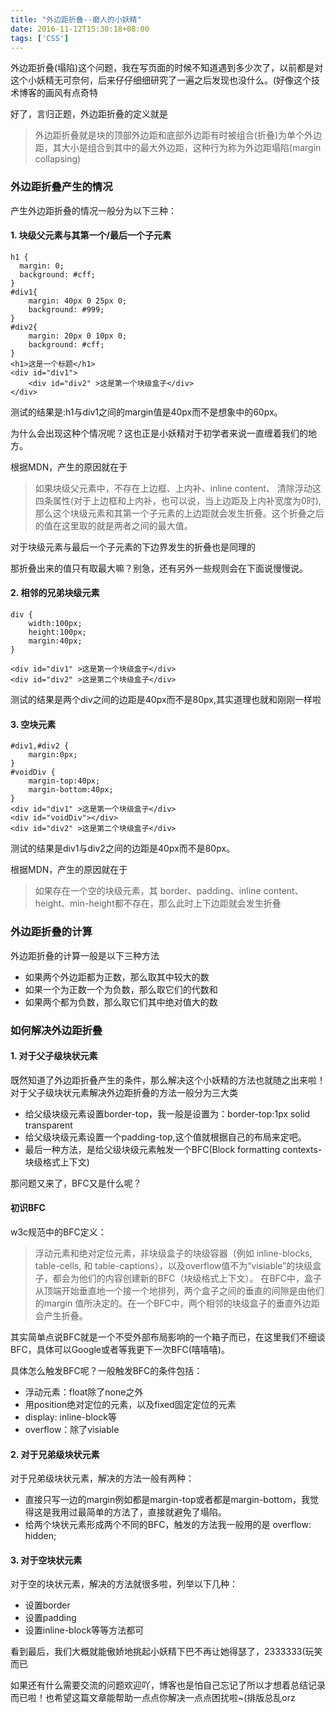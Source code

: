 ```yaml
---
title: "外边距折叠--磨人的小妖精"
date: 2016-11-12T15:30:18+08:00
tags: ['CSS']
---
```

外边距折叠(塌陷)这个问题，我在写页面的时候不知道遇到多少次了，以前都是对这个小妖精无可奈何，后来仔仔细细研究了一遍之后发现也没什么。(好像这个技术博客的画风有点奇特
<!-- more -->
好了，言归正题，外边距折叠的定义就是

>外边距折叠就是块的顶部外边距和底部外边距有时被组合(折叠)为单个外边距，其大小是组合到其中的最大外边距，这种行为称为外边距塌陷(margin collapsing)

### 外边距折叠产生的情况
产生外边距折叠的情况一般分为以下三种：
#### 1. 块级父元素与其第一个/最后一个子元素
```
h1 {
  margin: 0;
  background: #cff;
}
#div1{
	margin: 40px 0 25px 0;
  	background: #999;
}
#div2{
	margin: 20px 0 10px 0;
	background: #cff;
}
<h1>这是一个标题</h1>
<div id="div1">
	<div id="div2" >这是第一个块级盒子</div>
</div>
```

测试的结果是:h1与div1之间的margin值是40px而不是想象中的60px。

为什么会出现这种个情况呢？这也正是小妖精对于初学者来说一直缠着我们的地方。

根据MDN，产生的原因就在于
> 如果块级父元素中，不存在上边框、上内补、inline content、 清除浮动这四条属性(对于上边框和上内补，也可以说，当上边距及上内补宽度为0时),那么这个块级元素和其第一个子元素的上边距就会发生折叠。这个折叠之后的值在这里取的就是两者之间的最大值。

对于块级元素与最后一个子元素的下边界发生的折叠也是同理的

那折叠出来的值只有取最大嘛？别急，还有另外一些规则会在下面说慢慢说。

#### 2. 相邻的兄弟块级元素
```
div {
	width:100px;
	height:100px;
	margin:40px;
}

<div id="div1" >这是第一个块级盒子</div>
<div id="div2" >这是第二个块级盒子</div>

```
测试的结果是两个div之间的边距是40px而不是80px,其实道理也就和刚刚一样啦
#### 3. 空块元素
```
#div1,#div2 {
	margin:0px;
}
#voidDiv {
	margin-top:40px;
	margin-bottom:40px;
}
<div id="div1" >这是第一个块级盒子</div>
<div id="voidDiv"></div>
<div id="div2" >这是第二个块级盒子</div>
```

测试的结果是div1与div2之间的边距是40px而不是80px。

根据MDN，产生的原因就在于
> 如果存在一个空的块级元素，其 border、padding、inline content、height、min-height都不存在，那么此时上下边距就会发生折叠

### 外边距折叠的计算
外边距折叠的计算一般是以下三种方法

- 如果两个外边距都为正数，那么取其中较大的数
- 如果一个为正数一个为负数，那么取它们的代数和
- 如果两个都为负数，那么取它们其中绝对值大的数

### 如何解决外边距折叠
#### 1. 对于父子级块状元素
既然知道了外边距折叠产生的条件，那么解决这个小妖精的方法也就随之出来啦！
对于父子级块状元素解决外边距折叠的方法一般分为三大类

- 给父级块级元素设置border-top，我一般是设置为：border-top:1px solid transparent
- 给父级块级元素设置一个padding-top,这个值就根据自己的布局来定吧。
- 最后一种方法，是给父级块级元素触发一个BFC(Block formatting contexts-块级格式上下文)

那问题又来了，BFC又是什么呢？

#### 初识BFC
w3c规范中的BFC定义：
> 浮动元素和绝对定位元素，非块级盒子的块级容器（例如 inline-blocks, table-cells, 和 table-captions），以及overflow值不为“visiable”的块级盒子，都会为他们的内容创建新的BFC（块级格式上下文）。
在BFC中，盒子从顶端开始垂直地一个接一个地排列，两个盒子之间的垂直的间隙是由他们的margin 值所决定的。在一个BFC中，两个相邻的块级盒子的垂直外边距会产生折叠。

其实简单点说BFC就是一个不受外部布局影响的一个箱子而已，在这里我们不细谈BFC，具体可以Google或者等我更下一次BFC(嘻嘻嘻)。

具体怎么触发BFC呢？一般触发BFC的条件包括：

- 浮动元素：float除了none之外
- 用position绝对定位的元素，以及fixed固定定位的元素
- display: inline-block等
- overflow：除了visiable

#### 2. 对于兄弟级块状元素
对于兄弟级块状元素，解决的方法一般有两种：

- 直接只写一边的margin例如都是margin-top或者都是margin-bottom，我觉得这是我用过最简单的方法了，直接就避免了塌陷。
- 给两个块状元素形成两个不同的BFC，触发的方法我一般用的是 overflow: hidden;

#### 3. 对于空块状元素
对于空的块状元素，解决的方法就很多啦，列举以下几种：

- 设置border
- 设置padding
- 设置inline-block等等方法都可

看到最后，我们大概就能傲娇地挑起小妖精下巴不再让她得瑟了，2333333(玩笑而已

如果还有什么需要交流的问题欢迎吖，博客也是怕自己忘记了所以才想着总结记录而已啦！也希望这篇文章能帮助一点点你解决一点点困扰啦~(排版总乱orz
